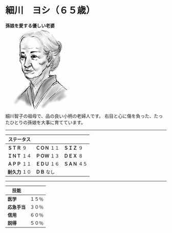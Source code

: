 # 細川　ヨシ（６５歳）  
**孫娘を愛する優しい老婆**  
![](..\003_Picture\03_細川_ヨシ.gif)   
細川智子の祖母で、品の良い小柄の老婦人です。
右目と心に傷を負った、たったひとりの孫娘を大事に育てています。

---

ステータス|||
-|-|-|
**ＳＴＲ** ９|**ＣＯＮ** １１|**ＳＩＺ** ９|
**ＩＮＴ** １４|**ＰＯＷ** １３|**ＤＥＸ** ８|
**ＡＰＰ** １１|**ＥＤＵ** １６|**ＳＡＮ** ４５|
**耐久力** １０|**ＤＢ** なし|

---

技能||
-|-|
**医学**|１５％|
**応急手当**|３０％|
**信用**|６０％|
**説得**|５０％|
